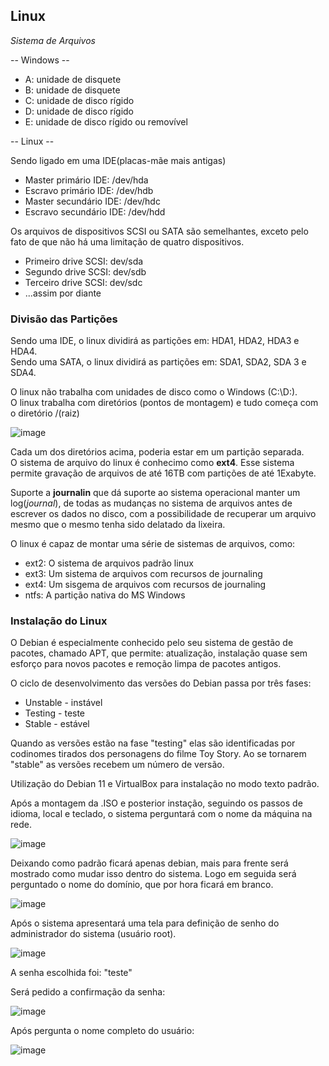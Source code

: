 ## Linux

*Sistema de Arquivos*

 -- Windows --
* A: unidade de disquete
* B: unidade de disquete
* C: unidade de disco rígido
* D: unidade de disco rígido
* E: unidade de disco rígido ou removível

-- Linux --

Sendo ligado em uma IDE(placas-mãe mais antigas) <br>
* Master primário IDE: /dev/hda
* Escravo primário IDE: /dev/hdb
* Master secundário IDE: /dev/hdc
* Escravo secundário IDE: /dev/hdd <br>

Os arquivos de dispositivos SCSI ou SATA são semelhantes, exceto pelo fato de que não há uma limitação de quatro dispositivos.

* Primeiro drive SCSI: dev/sda
* Segundo drive SCSI: dev/sdb
* Terceiro drive SCSI: dev/sdc
* ...assim por diante

### Divisão das Partições

Sendo uma IDE, o linux dividirá as partições em: HDA1, HDA2, HDA3 e HDA4. <br>
Sendo uma SATA, o linux dividirá as partições em: SDA1, SDA2, SDA 3 e SDA4. <br>

O linux não trabalha com unidades de disco como o Windows (C:\D:). <br>
O linux trabalha com diretórios (pontos de montagem) e tudo começa com o diretório /(raiz) <br>

![image](https://user-images.githubusercontent.com/89140035/193908624-c5a7bb47-470a-4c6e-83d9-9754df96797c.png)

Cada um dos diretórios acima, poderia estar em um partição separada.<br>
O sistema de arquivo do linux é conhecimo como <b>ext4</b>. Esse sistema permite gravação de arquivos de até 16TB com partições de até 1Exabyte.<br>
 
 Suporte a <b>journalin</b> que dá suporte ao sistema operacional manter um log(<i>journal</i>), de todas as mudanças no sistema de arquivos antes de escrever os dados no disco, com a possibilidade de recuperar um arquivo mesmo que o mesmo tenha sido delatado da lixeira. <br>
 
 O linux é capaz de montar uma série de sistemas de arquivos, como:<br>
 * ext2: O sistema de arquivos padrão linux
 * ext3: Um sistema de arquivos com recursos de journaling
 * ext4: Um sisgema de arquivos com recursos de journaling
 * ntfs: A partição nativa do MS Windows
 
### Instalação do Linux

O Debian é especialmente conhecido pelo seu sistema de gestão de pacotes, chamado APT, que permite: atualização, instalação quase sem esforço para novos pacotes e remoção limpa de pacotes antigos.<br>

O ciclo de desenvolvimento das versões do Debian passa por três fases:<br>
* Unstable - instável
* Testing - teste
* Stable - estável

Quando as versões estão na fase "testing" elas são identificadas por codinomes tirados dos personagens do filme Toy Story. Ao se tornarem "stable" as versões recebem um número de versão.<br>
 
Utilização do Debian 11 e VirtualBox para instalação no modo texto padrão.<br>

Após a montagem da .ISO e posterior instação, seguindo os passos de idioma, local e teclado, o sistema perguntará com o nome da máquina na rede.

![image](https://user-images.githubusercontent.com/89140035/193921631-af0a1617-f943-4515-b647-2b71ac513cfa.png)

Deixando como padrão ficará apenas debian, mais para frente será mostrado como mudar isso dentro do sistema. Logo em seguida será perguntado o nome do domínio, que por hora ficará em branco.

![image](https://user-images.githubusercontent.com/89140035/193922154-8e3b7ef0-b9e7-4439-b9dd-c3c011c51912.png)

Após o sistema apresentará uma tela para definição de senho do administrador do sistema (usuário root).

![image](https://user-images.githubusercontent.com/89140035/193922709-42b80191-1170-40b4-ba48-2606a961bb34.png)

A senha escolhida foi: "teste"

Será pedido a confirmação da senha:

![image](https://user-images.githubusercontent.com/89140035/193923205-58539544-5ea0-4d4a-b3fe-0b64303be24f.png)

Após pergunta o nome completo do usuário:

![image](https://user-images.githubusercontent.com/89140035/193923499-f33dbd70-ab23-45aa-8158-7da940c53c3c.png)





